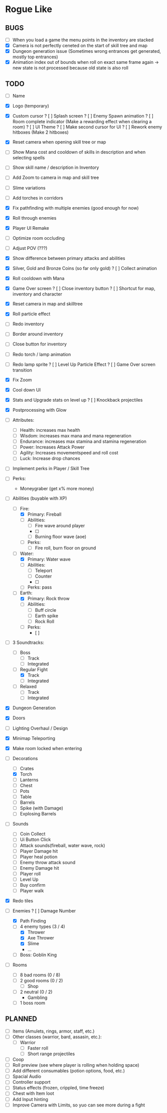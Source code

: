 # Rogue Like


## BUGS
- [ ] When you load a game the menu points in the inventory are stacked
- [x] Camera is not perfectly ceneted on the start of skill tree and map
- [x] Dungeon generation issue (Sometimes wrong entrances get generated, mostly top entrances)
- [x] Animation index out of bounds when roll on exact same frame again -> new state is not processed because old state is also roll

## TODO

- [ ] Name
- [x] Logo (temporary)
- [x] Custom cursor
? [ ] Splash screen
? [ ] Enemy Spawn animation
? [ ] Room complete indicator (Make a rewarding effect when clearing a room)
? [ ] UI Theme
? [ ] Make second cursor for UI
? [ ] Rework enemy hitboxes (Make 2 hitboxes)
- [x] Reset camera when opening skill tree or map
- [ ] Show Mana cost and cooldown of skills in description and when selecting spells
- [ ] Show skill name / description in Inventory
- [ ] Add Zoom to camera in map and skill tree
- [ ] Slime variations
- [ ] Add torches in corridors
- [x] Fix pathfinding with multiple enemies (good enough for now)
- [x] Roll through enemies
- [x] Player UI Remake
- [ ] Optimize room occluding
- [ ] Adjust POV (???)
- [x] Show difference between primary attacks and abilities
- [x] Silver, Gold and Bronze Coins (so far only gold)
? [ ] Collect animation
- [x] Roll cooldown with Mana
- [x] Game Over screen
? [ ] Close inventory button
? [ ] Shortcut for map, inventory and character
- [x] Reset camera in map and skilltree
- [x] Roll particle effect
- [ ] Redo inventory
- [ ] Border around inventory
- [ ] Close button for inventory
- [ ] Redo torch / lamp animation
- [ ] Redo lamp sprite
? [ ] Level Up Particle Effect
? [ ] Game Over screen transition
- [x] Fix Zoom
- [x] Cool down UI
- [x] Stats and Upgrade stats on level up
? [ ] Knockback projectiles
- [x] Postprocessing with Glow

- [ ] Attributes:
	- [ ] Health: increases max health
	- [ ] Wisdom: increases max mana and mana regeneration
	- [ ] Endurance: increases max stamina and stamina regeneration
	- [ ] Power: Increases Attack Power
	- [ ] Agility: Increases movementspeed and roll cost
	- [ ] Luck: Increase drop chances

- [ ] Implement perks in Player / Skill Tree
- [ ] Perks:
	- Moneygraber (get x% more money)
	
- [ ] Abilities (buyable with XP)
	- [ ] Fire:
		- [x] Primary: Fireball
		- [ ] Abilities:
			- [ ] Fire wave around player
			- [ ] 
			- [ ] Burning floor wave (aoe)
		- [ ] Perks:
			- [ ] Fire roll, burn floor on ground
	- [ ] Water:
		- [x] Primary: Water wave
		- [ ] Abilities:
			- [ ] Teleport
			- [ ] Counter
			- [ ] 
		- [ ] Perks:
			pass
	- [ ] Earth:
		- [x] Primary: Rock throw
		- [ ] Abilities:
			- [ ] Buff circle
			- [ ] Earth spike
			- [ ] Rock Roll
		- [ ] Perks:
			- [ ] 
- [ ] 3 Soundtracks:
	- [ ] Boss
		- [ ] Track
		- [ ] Integrated
	- [ ] Regular Fight
		- [x] Track
		- [ ] Integrated
	- [ ] Relaxed
		- [ ] Track
		- [ ] Integrated
- [x] Dungeon Generation
- [x] Doors
- [ ] Lighting Overhaul / Design
- [x] Minimap Teleporting
- [x] Make room locked when entering
- [ ] Decorations
	- [ ] Crates
	- [x] Torch
	- [ ] Lanterns
	- [ ] Chest
	- [ ] Pots
	- [ ] Table
	- [ ] Barrels
	- [ ] Spike (with Damage)
	- [ ] Explosing Barrels
- [ ] Sounds
	- [ ] Coin Collect
	- [ ] Ui Button Click
	- [ ] Attack sounds(fireball, water wave, rock)
	- [ ] Player Damage hit
	- [ ] Player heal potion
	- [ ] Enemy throw attack sound
	- [ ] Enemy Damage hit
	- [ ] Player roll
	- [ ] Level Up
	- [ ] Buy confirm
	- [ ] Player walk
- [x] Redo tiles
- [ ] Enemies
	? [ ] Damage Number
	- [X] Path Finding
	- [ ] 4 enemy types (3 / 4)
		- [x] Thrower
		- [x] Axe Thrower
		- [x] Slime
		- ...
	- [ ] Boss: Goblin King
- [ ] Rooms
	- [ ] 8 bad rooms (0 / 8)
	- [ ] 2 good rooms (0 / 2)
		- [ ] Shop
	- [ ] 2 neutral (0 / 2)
		- Gambling
	- [ ] 1 boss room

## PLANNED

- [ ] Items (Amulets, rings, armor, staff, etc.)
- [ ] Other classes (warrior, bard, assasin, etc.):
	- [ ] Warrior
		- [ ] Faster roll
		- [ ] Short range projectiles
- [ ] Coop
- [ ] Roll preview (see where player is rolling when holding space)
- [ ] Add different consumables (potion options, food, etc.)
- [ ] Spacial Audio
- [ ] Controller support
- [ ] Status effects (frozen, crippled, time freeze)
- [ ] Chest with Item loot
- [ ] Add Input hinting
- [ ] Improve Camera with Limits, so yuo can see more during a fight
